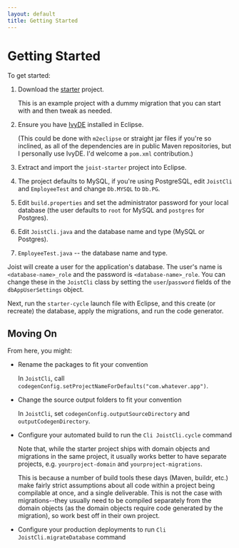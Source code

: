 ```yaml
---
layout: default
title: Getting Started
---
```


Getting Started
===============

To get started:

1. Download the [starter](http://repo.joist.ws/joist/joist-starter/1.0.1/joist-starter-1.0.1.zip) project.

   This is an example project with a dummy migration that you can start with and then tweak as needed.

2. Ensure you have [IvyDE](http://ant.apache.org/ivy/ivyde/) installed in Eclipse.

   (This could be done with `m2eclipse` or straight jar files if you're so inclined, as all of the dependencies are in public Maven repositories, but I personally use IvyDE. I'd welcome a `pom.xml` contribution.)

3. Extract and import the `joist-starter` project into Eclipse.

4. The project defaults to MySQL, if you're using PostgreSQL, edit `JoistCli` and `EmployeeTest` and change `Db.MYSQL` to `Db.PG`.

5. Edit `build.properties` and set the administrator password for your local database (the user defaults to `root` for MySQL and `postgres` for Postgres).

6. Edit `JoistCli.java` and  the database name and type (MySQL or Postgres).

7. `EmployeeTest.java` -- the database name and type.

Joist will create a user for the application's database. The user's name is `<database-name>_role` and the password is `<database-name>_role`. You can change these in the `JoistCli` class by setting the `user`/`password` fields of the `dbAppUserSettings` object.

Next, run the `starter-cycle` launch file with Eclipse, and this create (or recreate) the database, apply the migrations, and run the code generator.

Moving On
---------

From here, you might:

* Rename the packages to fit your convention

  In `JoistCli`, call `codegenConfig.setProjectNameForDefaults("com.whatever.app")`.

* Change the source output folders to fit your convention

  In `JoistCli`, set `codegenConfig.outputSourceDirectory` and `outputCodegenDirectory`.

* Configure your automated build to run the `Cli JoistCli.cycle` command

  Note that, while the starter project ships with domain objects and migrations in the same project, it usually works better to have separate projects, e.g. `yourproject-domain` and `yourproject-migrations`.

  This is because a number of build tools these days (Maven, buildr, etc.) make fairly strict assumptions about all code within a project being compilable at once, and a single deliverable. This is not the case with migrations--they usually need to be compiled separately from the domain objects (as the domain objects require code generated by the migration), so work best off in their own project.

* Configure your production deployments to run `Cli JoistCli.migrateDatabase` command



